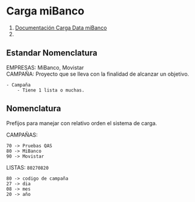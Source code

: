 # Carga miBanco

1. [Documentación Carga Data miBanco](docs/01-carga-mibanco.md)
2. 

## Estandar Nomenclatura

EMPRESAS: 	MiBanco, Movistar  
CAMPAÑA:	Proyecto que se lleva con la finalidad de alcanzar un objetivo.

	- Campaña
		- Tiene 1 lista o muchas.

## Nomenclatura
Prefijos para manejar con relativo orden el sistema de carga.

CAMPAÑAS:

	70 -> Pruebas QAS
	80 -> MiBanco
	90 -> Movistar

LISTAS: `80270820`

	80 -> codigo de campaña
	27 -> dia
	08 -> mes
	20 -> año



